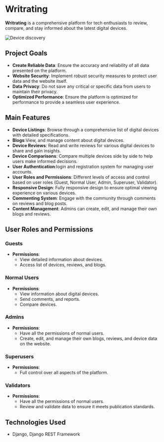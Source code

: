 # Writrating 
**Writrating** is a comprehensive platform for tech enthusiasts to review, compare, and stay informed about the latest digital devices.

![Device discovery](/docs/img/logo/logo.png)

## Project Goals
- **Create Reliable Data**: Ensure the accuracy and reliability of all data presented on the platform.
- **Website Security**: Implement robust security measures to protect user data and the website itself.
- **Data Privacy**: Do not save any critical or specific data from users to maintain their privacy.
- **Optimized Performance**: Ensure the platform is optimized for performance to provide a seamless user experience.

## Main Features
- **Device Listings**: Browse through a comprehensive list of digital devices with detailed specifications.
- **Blogs**:View, and manage content about digital devices.
- **Device Reviews**: Read and write reviews for various digital devices to share and gain insights.
- **Device Comparisons**: Compare multiple devices side by side to help users make informed decisions.
- **User Authentication**:login and registration system for managing user accounts.
- **User Roles and Permissions**: Different levels of access and control based on user roles (Guest, Normal User, Admin, Superuser, Validator).
- **Responsive Design**: Fully responsive design to ensure optimal viewing experience on various devices.
- **Commenting System**: Engage with the community through comments on reviews and blog posts.
- **Content Management**: Admins can create, edit, and manage their own blogs and reviews.

## User Roles and Permissions
### Guests
- **Permissions**:
  - View detailed information about devices.
  - Access list of devices, reviews, and blogs.

### Normal Users
- **Permissions**:
  - View information about digital devices.
  - Send comments, and reports.
  - Compare devices.

### Admins
- **Permissions**:
  - Have all the permissions of normal users.
  - Create, edit, and manage their own blogs, reviews, and device data on the website.

### Superusers
- **Permissions**:
  - Full control over all aspects of the platform.

### Validators
- **Permissions**:
  - Have all the permissions of normal users.
  - Review and validate data to ensure it meets publication standards.

## Technologies Used
- Django, Django REST Framework
